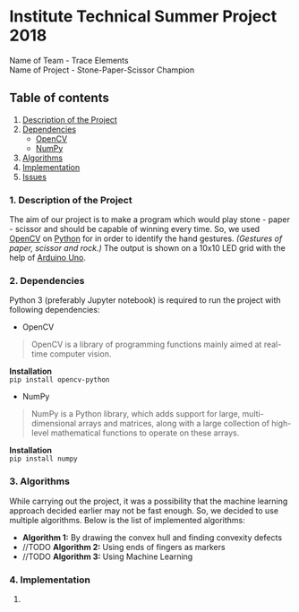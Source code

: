 # Institute Technical Summer Project 2018
Name of Team - Trace Elements
<br>
Name of Project - Stone-Paper-Scissor Champion

## Table of contents
1. [Description of the Project](#description)
2. [Dependencies](#dependencies)
	- [OpenCV](#opencv)
	- [NumPy](#numpy)
3. [Algorithms](#algorithms)
4. [Implementation](#implementation)
5. [Issues](#issues)

### <a name="desciption"></a>1. Description of the Project
The aim of our project is to make a program which would play stone - paper - scissor and should be capable of winning every time. So, we used [OpenCV](https://opencv.org/) on [Python](https://www.python.org/) for in order to identify the hand gestures. _(Gestures of paper, scissor and rock.)_ The output is shown on a 10x10 LED grid with the help of [Arduino Uno](http://www.arduino.cc/).

### <a name="dependencies"></a>2. Dependencies
Python 3 (preferably Jupyter notebook) is required to run the project with following dependencies:
- <a name="opencv"></a>OpenCV
> OpenCV is a library of programming functions mainly aimed at real-time computer vision.

  __Installation__<br>
  `pip install opencv-python`

- <a name="numpy"></a>NumPy
> NumPy is a Python library, which adds support for large, multi-dimensional arrays and matrices, along with a large collection of high-level mathematical functions to operate on these arrays.

  __Installation__<br>
  `pip install numpy`

### <a name="algorithms"></a>3. Algorithms
While carrying out the project, it was a possibility that the machine learning approach decided earlier may not be fast enough. So, we decided to use multiple algorithms. Below is the list of implemented algorithms:
- **Algorithm 1:**
By drawing the convex hull and finding convexity defects
- //TODO **Algorithm 2:**
Using ends of fingers as markers
- //TODO **Algorithm 3:**
Using Machine Learning

### <a name="implementation"></a>4. Implementation

1. 
